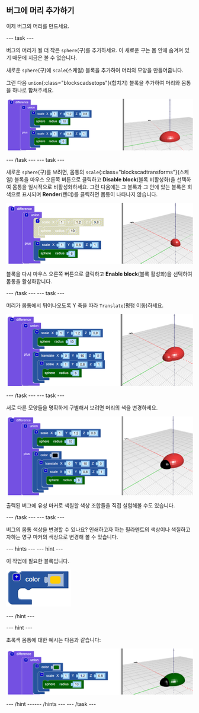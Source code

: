 ## 버그에 머리 추가하기

이제 버그의 머리를 만드세요.

--- task ---

버그의 머리가 될 더 작은 `sphere`(구)를 추가하세요. 이 새로운 구는 몸 안에 숨겨져 있기 때문에 지금은 볼 수 없습니다.

새로운 `sphere`(구)에 `scale`(스케일) 블록을 추가하여 머리의 모양을 만들어줍니다.

그런 다음 `union`{:class="blockscadsetops"}(합치기) 블록을 추가하여 머리와 몸통을 하나로 합쳐주세요.

![스크린샷](images/bug-head-hidden.png)

--- /task --- --- task ---

새로운 `sphere`(구)를 보려면, 몸통의 `scale`{:class="blockscadtransforms"}(스케일) 블록을 마우스 오른쪽 버튼으로 클릭하고 **Disable block**(블록 비활성화)을 선택하여 몸통을 일시적으로 비활성화하세요. 그런 다음에는 그 블록과 그 안에 있는 블록은 회색으로 표시되며 **Render**(렌더)를 클릭하면 몸통이 나타나지 않습니다.

![스크린샷](images/bug-disable.png)

블록을 다시 마우스 오른쪽 버튼으로 클릭하고 **Enable block**(블록 활성화)을 선택하여 몸통을 활성화합니다.

--- /task --- --- task ---

머리가 몸통에서 튀어나오도록 Y 축을 따라 `Translate`(평행 이동)하세요.

  ![스크린샷](images/bug-head.png)

--- /task --- --- task ---

서로 다른 모양들을 명확하게 구별해서 보려면 머리의 색을 변경하세요.

![스크린샷](images/bug-head-black.png)

출력된 버그에 유성 마커로 색칠할 색상 조합들을 직접 실험해볼 수도 있습니다.

--- /task --- --- task ---

버그의 몸통 색상을 변경할 수 있나요? 인쇄하고자 하는 필라멘트의 색상이나 색칠하고자하는 영구 마커의 색상으로 변경해 볼 수 있습니다.

--- hints ---
 --- hint ---

이 작업에 필요한 블록입니다.

![스크린샷](images/bug-colour-block.png)

--- /hint ---

--- hint ---

초록색 몸통에 대한 예시는 다음과 같습니다:

![스크린샷](images/bug-body-colour.png)

--- /hint ------ /hints --- --- /task ---




  
